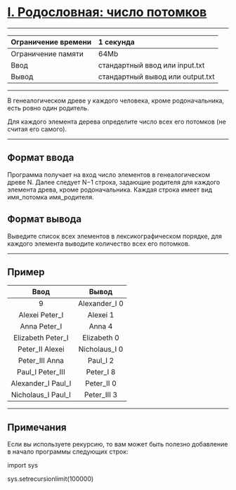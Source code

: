 # [I. Родословная: число потомков](https://contest.yandex.ru/contest/28069/problems/I/)

---
| Ограничение времени  | 1 секунда  |
| :--- |:---|
| Ограничение памяти     | 64Mb |
| Ввод      | стандартный ввод или input.txt |
| Вывод | стандартный вывод или output.txt |
---
В генеалогическом древе у каждого человека, кроме родоначальника, есть ровно один родитель.

Для каждого элемента дерева определите число всех его потомков (не считая его самого).

---
## Формат ввода
Программа получает на вход число элементов в генеалогическом древе N. Далее следует N−1 строка, задающие родителя для каждого элемента древа, кроме родоначальника. Каждая строка имеет вид имя_потомка имя_родителя.

## Формат вывода
Выведите список всех элементов в лексикографическом порядке, для каждого элемента выводите количество всех его потомков.

---
## Пример

| Ввод  | Вывод  |
| :---: | :---: |
| 9 | Alexander_I 0 |
| Alexei Peter_I | Alexei 1 |
| Anna Peter_I | Anna 4 |
| Elizabeth Peter_I | Elizabeth 0 |
| Peter_II Alexei | Nicholaus_I 0 |
| Peter_III Anna | Paul_I 2 |
| Paul_I Peter_III | Peter_I 8 |
| Alexander_I Paul_I | Peter_II 0 |
| Nicholaus_I Paul_I | Peter_III 3 |

---
## Примечания
Если вы используете рекурсию, то вам может быть полезно добавление в начало программы следующих строк:

import sys

sys.setrecursionlimit(100000)